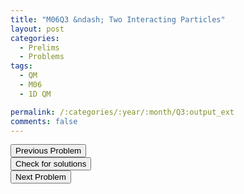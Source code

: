 ```yaml
---
title: "M06Q3 &ndash; Two Interacting Particles"
layout: post
categories:
  - Prelims
  - Problems
tags:
  - QM
  - M06
  - 1D QM

permalink: /:categories/:year/:month/Q3:output_ext
comments: false
---
```

<object data="2006M3Q.pdf" type="application/pdf" width="100%" height="500"></object>

<div class='navbar'>
	<div float='left'><button onclick="window.location='Q2.html'" >Previous Problem</button></div>
	<div float='center'><button onclick="window.location='https://princetonprelim.com/prelim/17/'">Check for solutions</button></div>
	<div float='right'><button onclick="window.location='T1.html'" > Next Problem</button></div>
</div>
